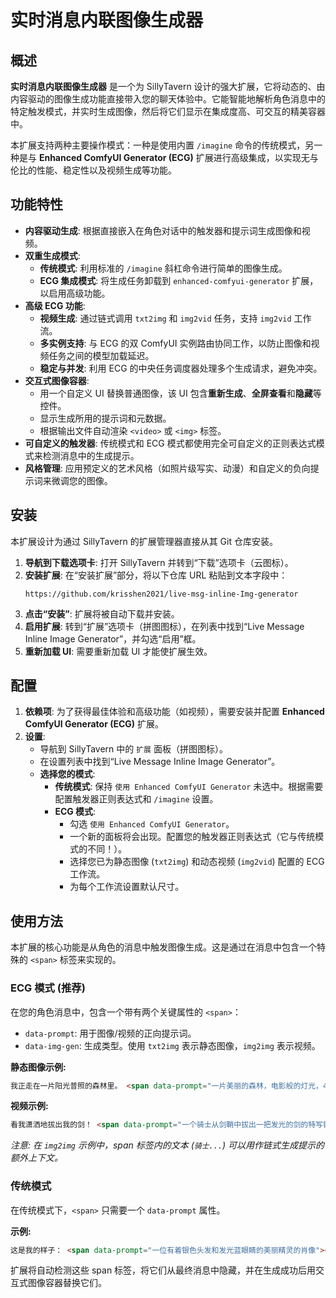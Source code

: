 # 实时消息内联图像生成器

## 概述

**实时消息内联图像生成器** 是一个为 SillyTavern 设计的强大扩展，它将动态的、由内容驱动的图像生成功能直接带入您的聊天体验中。它能智能地解析角色消息中的特定触发模式，并实时生成图像，然后将它们显示在集成度高、可交互的精美容器中。

本扩展支持两种主要操作模式：一种是使用内置 `/imagine` 命令的传统模式，另一种是与 **Enhanced ComfyUI Generator (ECG)** 扩展进行高级集成，以实现无与伦比的性能、稳定性以及视频生成等功能。

## 功能特性

- **内容驱动生成**: 根据直接嵌入在角色对话中的触发器和提示词生成图像和视频。
- **双重生成模式**:
    - **传统模式**: 利用标准的 `/imagine` 斜杠命令进行简单的图像生成。
    - **ECG 集成模式**: 将生成任务卸载到 `enhanced-comfyui-generator` 扩展，以启用高级功能。
- **高级 ECG 功能**:
    - **视频生成**: 通过链式调用 `txt2img` 和 `img2vid` 任务，支持 `img2vid` 工作流。
    - **多实例支持**: 与 ECG 的双 ComfyUI 实例路由协同工作，以防止图像和视频任务之间的模型加载延迟。
    - **稳定与并发**: 利用 ECG 的中央任务调度器处理多个生成请求，避免冲突。
- **交互式图像容器**:
    - 用一个自定义 UI 替换普通图像，该 UI 包含**重新生成**、**全屏查看**和**隐藏**等控件。
    - 显示生成所用的提示词和元数据。
    - 根据输出文件自动渲染 `<video>` 或 `<img>` 标签。
- **可自定义的触发器**: 传统模式和 ECG 模式都使用完全可自定义的正则表达式模式来检测消息中的生成提示。
- **风格管理**: 应用预定义的艺术风格（如照片级写实、动漫）和自定义的负向提示词来微调您的图像。

## 安装

本扩展设计为通过 SillyTavern 的扩展管理器直接从其 Git 仓库安装。

1.  **导航到下载选项卡**: 打开 SillyTavern 并转到“下载”选项卡（云图标）。
2.  **安装扩展**: 在“安装扩展”部分，将以下仓库 URL 粘贴到文本字段中：
    ```
    https://github.com/krisshen2021/live-msg-inline-Img-generator
    ```
3.  **点击“安装”**: 扩展将被自动下载并安装。
4.  **启用扩展**: 转到“扩展”选项卡（拼图图标），在列表中找到“Live Message Inline Image Generator”，并勾选“启用”框。
5.  **重新加载 UI**: 需要重新加载 UI 才能使扩展生效。

## 配置

1.  **依赖项**: 为了获得最佳体验和高级功能（如视频），需要安装并配置 **Enhanced ComfyUI Generator (ECG)** 扩展。
2.  **设置**:
    - 导航到 SillyTavern 中的 `扩展` 面板（拼图图标）。
    - 在设置列表中找到“Live Message Inline Image Generator”。
    - **选择您的模式**:
        - **传统模式**: 保持 `使用 Enhanced ComfyUI Generator` 未选中。根据需要配置触发器正则表达式和 `/imagine` 设置。
        - **ECG 模式**:
            - 勾选 `使用 Enhanced ComfyUI Generator`。
            - 一个新的面板将会出现。配置您的触发器正则表达式（它与传统模式的不同！）。
            - 选择您已为静态图像 (`txt2img`) 和动态视频 (`img2vid`) 配置的 ECG 工作流。
            - 为每个工作流设置默认尺寸。

## 使用方法

本扩展的核心功能是从角色的消息中触发图像生成。这是通过在消息中包含一个特殊的 `<span>` 标签来实现的。

### ECG 模式 (推荐)

在您的角色消息中，包含一个带有两个关键属性的 `<span>`：
- `data-prompt`: 用于图像/视频的正向提示词。
- `data-img-gen`: 生成类型。使用 `txt2img` 表示静态图像，`img2img` 表示视频。

**静态图像示例:**
```html
我正走在一片阳光普照的森林里。 <span data-prompt="一片美丽的森林，电影般的灯光，4K，杰作" data-img-gen="txt2img"></span>
```

**视频示例:**
```html
看我潇洒地拔出我的剑！ <span data-prompt="一个骑士从剑鞘中拔出一把发光的剑的特写镜头，史诗般的奇幻，火花四溅" data-img-gen="img2img">骑士拔出了他的刀刃。</span>
```
*注意: 在 `img2img` 示例中，span 标签内的文本 (`骑士...`) 可以用作链式生成提示的额外上下文。*

### 传统模式

在传统模式下，`<span>` 只需要一个 `data-prompt` 属性。

**示例:**
```html
这是我的样子： <span data-prompt="一位有着银色头发和发光蓝眼睛的美丽精灵的肖像"></span>
```

扩展将自动检测这些 span 标签，将它们从最终消息中隐藏，并在生成成功后用交互式图像容器替换它们。
